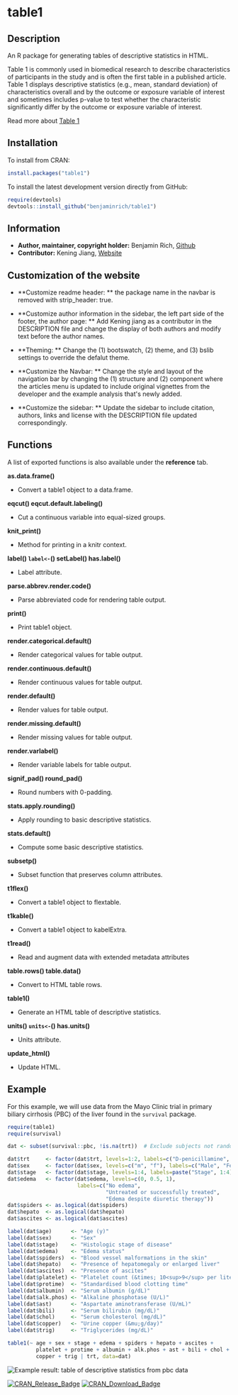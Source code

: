 # table1

## Description

An R package for generating tables of descriptive statistics in HTML.

Table 1 is commonly used in biomedical research to describe characteristics of participants in the study and is often the first table in a published article. Table 1 displays descriptive statistics (e.g., mean, standard deviation) of characteristics overall and by the outcome or exposure variable of interest and sometimes includes p-value to test whether the characteristic significantly differ by the outcome or exposure variable of interest.

Read more about [Table 1](https://www.ncbi.nlm.nih.gov/pmc/articles/PMC6773463/)

## Installation

To install from CRAN:

``` r
install.packages("table1")
```

To install the latest development version directly from GitHub:

``` r
require(devtools)
devtools::install_github("benjaminrich/table1")
```

## Information
+ **Author, maintainer, copyright holder:** Benjamin Rich, [Github](https://github.com/benjaminrich/table1)
+ **Contributor:** Kening Jiang, [Website](https://jhu-statprogramming-fall-2023.github.io/biostat777-project3-part1-KeningJiang/)

## Customization of the website
+ **Customize readme header: ** the package name in the navbar is removed with strip_header: true.

+ **Customize author information in the sidebar, the left part side of the footer, the author page: ** Add Kening jiang as a contributor in the DESCRIPTION file and change the display of both authors and modify text before the author names.

+ **Theming: ** Change the (1) bootswatch, (2) theme, and (3) bslib settings to override the defalut theme.

+ **Customize the Navbar: ** Change the style and layout of the navigation bar by changing the (1) structure and (2) component where the articles menu is updated to include original vignettes from the developer and the example analysis that's newly added.

+ **Customize the sidebar: ** Update the sidebar to include citation, authors, links and license with the DESCRIPTION file updated correspondingly.

## Functions
A list of exported functions is also available under the **reference** tab.

**as.data.frame(<table1>)**
- Convert a table1 object to a data.frame.

**eqcut() eqcut.default.labeling()**
- Cut a continuous variable into equal-sized groups.

**knit_print(<table1>)**
- Method for printing in a knitr context.

**label() `label<-`() setLabel() has.label()**
- Label attribute.

**parse.abbrev.render.code()**
- Parse abbreviated code for rendering table output.

**print(<table1>)**
- Print table1 object.

**render.categorical.default()**
- Render categorical values for table output.

**render.continuous.default()**
- Render continuous values for table output.

**render.default()**
- Render values for table output.

**render.missing.default()**
- Render missing values for table output.

**render.varlabel()**
- Render variable labels for table output.

**signif_pad() round_pad()**
- Round numbers with 0-padding.

**stats.apply.rounding()**
- Apply rounding to basic descriptive statistics.

**stats.default()**
- Compute some basic descriptive statistics.

**subsetp()**
- Subset function that preserves column attributes.

**t1flex()**
- Convert a table1 object to flextable.

**t1kable()**
- Convert a table1 object to kabelExtra.

**t1read()**
- Read and augment data with extended metadata attributes

**table.rows() table.data()**
- Convert to HTML table rows.

**table1()**
- Generate an HTML table of descriptive statistics.

**units() `units<-`() has.units()**
- Units attribute.

**update_html()**
- Update HTML.

## Example

For this example, we will use data from the Mayo Clinic trial in primary biliary cirrhosis (PBC) of the liver found in the `survival` package.

``` r
require(table1)
require(survival)

dat <- subset(survival::pbc, !is.na(trt))  # Exclude subjects not randomized

dat$trt     <- factor(dat$trt, levels=1:2, labels=c("D-penicillamine", "Placebo"))
dat$sex     <- factor(dat$sex, levels=c("m", "f"), labels=c("Male", "Female"))
dat$stage   <- factor(dat$stage, levels=1:4, labels=paste("Stage", 1:4))
dat$edema   <- factor(dat$edema, levels=c(0, 0.5, 1),
                      labels=c("No edema",
                               "Untreated or successfully treated",
                               "Edema despite diuretic therapy"))
dat$spiders <- as.logical(dat$spiders)
dat$hepato  <- as.logical(dat$hepato)
dat$ascites <- as.logical(dat$ascites)

label(dat$age)      <- "Age (y)"
label(dat$sex)      <- "Sex"
label(dat$stage)    <- "Histologic stage of disease"
label(dat$edema)    <- "Edema status"
label(dat$spiders)  <- "Blood vessel malformations in the skin"
label(dat$hepato)   <- "Presence of hepatomegaly or enlarged liver"
label(dat$ascites)  <- "Presence of ascites"
label(dat$platelet) <- "Platelet count (&times; 10<sup>9</sup> per liter)"
label(dat$protime)  <- "Standardised blood clotting time"
label(dat$albumin)  <- "Serum albumin (g/dL)"
label(dat$alk.phos) <- "Alkaline phosphotase (U/L)"
label(dat$ast)      <- "Aspartate aminotransferase (U/mL)"
label(dat$bili)     <- "Serum bilirubin (mg/dL)"
label(dat$chol)     <- "Serum cholesterol (mg/dL)"
label(dat$copper)   <- "Urine copper (&mu;g/day)"
label(dat$trig)     <- "Triglycerides (mg/dL)"

table1(~ age + sex + stage + edema + spiders + hepato + ascites +
         platelet + protime + albumin + alk.phos + ast + bili + chol +
         copper + trig | trt, data=dat)
```

![Example result: table of descriptive statistics from pbc data](man/figures/tools/readme/table1-example-pbc.png)

[![CRAN\_Release\_Badge](https://www.r-pkg.org/badges/version-ago/table1)](https://CRAN.R-project.org/package=table1)
[![CRAN\_Download\_Badge](https://cranlogs.r-pkg.org/badges/table1)](https://CRAN.R-project.org/package=table1)
